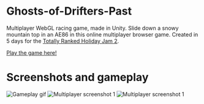 # Ghosts-of-Drifters-Past
Multiplayer WebGL racing game, made in Unity.
Slide down a snowy mountain top in an AE86 in this online multiplayer browser game. Created in 5 days for the [Totally Ranked Holiday Jam 2](https://itch.io/jam/totally-ranked-jam-2).

[Play the game here!](https://tylr.itch.io/ghosts-of-drifters-past)

# Screenshots and gameplay
![Gameplay gif](https://media.giphy.com/media/8vcx3KPT2ClhxEYlvt/giphy.gif)
![Multiplayer screenshot 1](https://i.imgur.com/e6NO2rB.png)
![Multiplayer screenshot 1](https://i.imgur.com/2wkX144.png)
